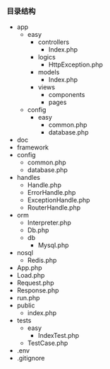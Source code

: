 ###  目录结构

- app
  - easy
    - controllers
      - Index.php
    - logics
      - HttpException.php
    - models
      - Index.php
    - views
      - components
      - pages
  - config
    - easy
      - common.php
      - database.php
- doc
- framework
 - config
    - common.php
    - database.php
 - handles
    - Handle.php
    - ErrorHandle.php
    - ExceptionHandle.php
    - RouterHandle.php
 - orm
    - Interpreter.php
    - Db.php
    - db
      - Mysql.php
 - nosql
    - Redis.php
 - App.php
 - Load.php
 - Request.php
 - Response.php
 - run.php
- public
  - index.php
- tests
  - easy
    - IndexTest.php
  - TestCase.php
- .env
- .gitignore
